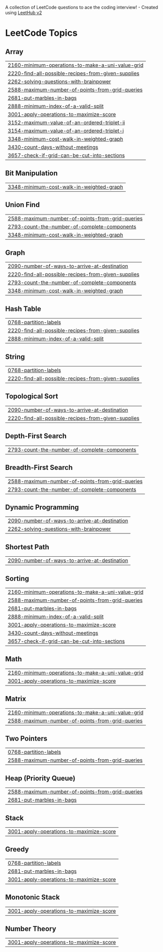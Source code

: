 A collection of LeetCode questions to ace the coding interview! - Created using [LeetHub v2](https://github.com/arunbhardwaj/LeetHub-2.0)
<!---LeetCode Topics Start-->
# LeetCode Topics
## Array
|  |
| ------- |
| [2160-minimum-operations-to-make-a-uni-value-grid](https://github.com/nilesh0198/DSA-Practice/tree/master/2160-minimum-operations-to-make-a-uni-value-grid) |
| [2220-find-all-possible-recipes-from-given-supplies](https://github.com/nilesh0198/DSA-Practice/tree/master/2220-find-all-possible-recipes-from-given-supplies) |
| [2262-solving-questions-with-brainpower](https://github.com/nilesh0198/DSA-Practice/tree/master/2262-solving-questions-with-brainpower) |
| [2588-maximum-number-of-points-from-grid-queries](https://github.com/nilesh0198/DSA-Practice/tree/master/2588-maximum-number-of-points-from-grid-queries) |
| [2681-put-marbles-in-bags](https://github.com/nilesh0198/DSA-Practice/tree/master/2681-put-marbles-in-bags) |
| [2888-minimum-index-of-a-valid-split](https://github.com/nilesh0198/DSA-Practice/tree/master/2888-minimum-index-of-a-valid-split) |
| [3001-apply-operations-to-maximize-score](https://github.com/nilesh0198/DSA-Practice/tree/master/3001-apply-operations-to-maximize-score) |
| [3152-maximum-value-of-an-ordered-triplet-ii](https://github.com/nilesh0198/DSA-Practice/tree/master/3152-maximum-value-of-an-ordered-triplet-ii) |
| [3154-maximum-value-of-an-ordered-triplet-i](https://github.com/nilesh0198/DSA-Practice/tree/master/3154-maximum-value-of-an-ordered-triplet-i) |
| [3348-minimum-cost-walk-in-weighted-graph](https://github.com/nilesh0198/DSA-Practice/tree/master/3348-minimum-cost-walk-in-weighted-graph) |
| [3430-count-days-without-meetings](https://github.com/nilesh0198/DSA-Practice/tree/master/3430-count-days-without-meetings) |
| [3657-check-if-grid-can-be-cut-into-sections](https://github.com/nilesh0198/DSA-Practice/tree/master/3657-check-if-grid-can-be-cut-into-sections) |
## Bit Manipulation
|  |
| ------- |
| [3348-minimum-cost-walk-in-weighted-graph](https://github.com/nilesh0198/DSA-Practice/tree/master/3348-minimum-cost-walk-in-weighted-graph) |
## Union Find
|  |
| ------- |
| [2588-maximum-number-of-points-from-grid-queries](https://github.com/nilesh0198/DSA-Practice/tree/master/2588-maximum-number-of-points-from-grid-queries) |
| [2793-count-the-number-of-complete-components](https://github.com/nilesh0198/DSA-Practice/tree/master/2793-count-the-number-of-complete-components) |
| [3348-minimum-cost-walk-in-weighted-graph](https://github.com/nilesh0198/DSA-Practice/tree/master/3348-minimum-cost-walk-in-weighted-graph) |
## Graph
|  |
| ------- |
| [2090-number-of-ways-to-arrive-at-destination](https://github.com/nilesh0198/DSA-Practice/tree/master/2090-number-of-ways-to-arrive-at-destination) |
| [2220-find-all-possible-recipes-from-given-supplies](https://github.com/nilesh0198/DSA-Practice/tree/master/2220-find-all-possible-recipes-from-given-supplies) |
| [2793-count-the-number-of-complete-components](https://github.com/nilesh0198/DSA-Practice/tree/master/2793-count-the-number-of-complete-components) |
| [3348-minimum-cost-walk-in-weighted-graph](https://github.com/nilesh0198/DSA-Practice/tree/master/3348-minimum-cost-walk-in-weighted-graph) |
## Hash Table
|  |
| ------- |
| [0768-partition-labels](https://github.com/nilesh0198/DSA-Practice/tree/master/0768-partition-labels) |
| [2220-find-all-possible-recipes-from-given-supplies](https://github.com/nilesh0198/DSA-Practice/tree/master/2220-find-all-possible-recipes-from-given-supplies) |
| [2888-minimum-index-of-a-valid-split](https://github.com/nilesh0198/DSA-Practice/tree/master/2888-minimum-index-of-a-valid-split) |
## String
|  |
| ------- |
| [0768-partition-labels](https://github.com/nilesh0198/DSA-Practice/tree/master/0768-partition-labels) |
| [2220-find-all-possible-recipes-from-given-supplies](https://github.com/nilesh0198/DSA-Practice/tree/master/2220-find-all-possible-recipes-from-given-supplies) |
## Topological Sort
|  |
| ------- |
| [2090-number-of-ways-to-arrive-at-destination](https://github.com/nilesh0198/DSA-Practice/tree/master/2090-number-of-ways-to-arrive-at-destination) |
| [2220-find-all-possible-recipes-from-given-supplies](https://github.com/nilesh0198/DSA-Practice/tree/master/2220-find-all-possible-recipes-from-given-supplies) |
## Depth-First Search
|  |
| ------- |
| [2793-count-the-number-of-complete-components](https://github.com/nilesh0198/DSA-Practice/tree/master/2793-count-the-number-of-complete-components) |
## Breadth-First Search
|  |
| ------- |
| [2588-maximum-number-of-points-from-grid-queries](https://github.com/nilesh0198/DSA-Practice/tree/master/2588-maximum-number-of-points-from-grid-queries) |
| [2793-count-the-number-of-complete-components](https://github.com/nilesh0198/DSA-Practice/tree/master/2793-count-the-number-of-complete-components) |
## Dynamic Programming
|  |
| ------- |
| [2090-number-of-ways-to-arrive-at-destination](https://github.com/nilesh0198/DSA-Practice/tree/master/2090-number-of-ways-to-arrive-at-destination) |
| [2262-solving-questions-with-brainpower](https://github.com/nilesh0198/DSA-Practice/tree/master/2262-solving-questions-with-brainpower) |
## Shortest Path
|  |
| ------- |
| [2090-number-of-ways-to-arrive-at-destination](https://github.com/nilesh0198/DSA-Practice/tree/master/2090-number-of-ways-to-arrive-at-destination) |
## Sorting
|  |
| ------- |
| [2160-minimum-operations-to-make-a-uni-value-grid](https://github.com/nilesh0198/DSA-Practice/tree/master/2160-minimum-operations-to-make-a-uni-value-grid) |
| [2588-maximum-number-of-points-from-grid-queries](https://github.com/nilesh0198/DSA-Practice/tree/master/2588-maximum-number-of-points-from-grid-queries) |
| [2681-put-marbles-in-bags](https://github.com/nilesh0198/DSA-Practice/tree/master/2681-put-marbles-in-bags) |
| [2888-minimum-index-of-a-valid-split](https://github.com/nilesh0198/DSA-Practice/tree/master/2888-minimum-index-of-a-valid-split) |
| [3001-apply-operations-to-maximize-score](https://github.com/nilesh0198/DSA-Practice/tree/master/3001-apply-operations-to-maximize-score) |
| [3430-count-days-without-meetings](https://github.com/nilesh0198/DSA-Practice/tree/master/3430-count-days-without-meetings) |
| [3657-check-if-grid-can-be-cut-into-sections](https://github.com/nilesh0198/DSA-Practice/tree/master/3657-check-if-grid-can-be-cut-into-sections) |
## Math
|  |
| ------- |
| [2160-minimum-operations-to-make-a-uni-value-grid](https://github.com/nilesh0198/DSA-Practice/tree/master/2160-minimum-operations-to-make-a-uni-value-grid) |
| [3001-apply-operations-to-maximize-score](https://github.com/nilesh0198/DSA-Practice/tree/master/3001-apply-operations-to-maximize-score) |
## Matrix
|  |
| ------- |
| [2160-minimum-operations-to-make-a-uni-value-grid](https://github.com/nilesh0198/DSA-Practice/tree/master/2160-minimum-operations-to-make-a-uni-value-grid) |
| [2588-maximum-number-of-points-from-grid-queries](https://github.com/nilesh0198/DSA-Practice/tree/master/2588-maximum-number-of-points-from-grid-queries) |
## Two Pointers
|  |
| ------- |
| [0768-partition-labels](https://github.com/nilesh0198/DSA-Practice/tree/master/0768-partition-labels) |
| [2588-maximum-number-of-points-from-grid-queries](https://github.com/nilesh0198/DSA-Practice/tree/master/2588-maximum-number-of-points-from-grid-queries) |
## Heap (Priority Queue)
|  |
| ------- |
| [2588-maximum-number-of-points-from-grid-queries](https://github.com/nilesh0198/DSA-Practice/tree/master/2588-maximum-number-of-points-from-grid-queries) |
| [2681-put-marbles-in-bags](https://github.com/nilesh0198/DSA-Practice/tree/master/2681-put-marbles-in-bags) |
## Stack
|  |
| ------- |
| [3001-apply-operations-to-maximize-score](https://github.com/nilesh0198/DSA-Practice/tree/master/3001-apply-operations-to-maximize-score) |
## Greedy
|  |
| ------- |
| [0768-partition-labels](https://github.com/nilesh0198/DSA-Practice/tree/master/0768-partition-labels) |
| [2681-put-marbles-in-bags](https://github.com/nilesh0198/DSA-Practice/tree/master/2681-put-marbles-in-bags) |
| [3001-apply-operations-to-maximize-score](https://github.com/nilesh0198/DSA-Practice/tree/master/3001-apply-operations-to-maximize-score) |
## Monotonic Stack
|  |
| ------- |
| [3001-apply-operations-to-maximize-score](https://github.com/nilesh0198/DSA-Practice/tree/master/3001-apply-operations-to-maximize-score) |
## Number Theory
|  |
| ------- |
| [3001-apply-operations-to-maximize-score](https://github.com/nilesh0198/DSA-Practice/tree/master/3001-apply-operations-to-maximize-score) |
<!---LeetCode Topics End-->